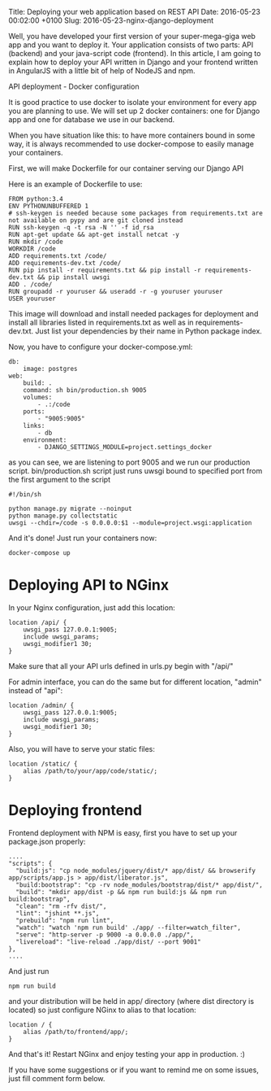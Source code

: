 Title: Deploying your web application based on REST API
Date: 2016-05-23 00:02:00 +0100
Slug: 2016-05-23-nginx-django-deployment


Well, you have developed your first version of your super-mega-giga web app and you want to deploy it. Your application consists of
two parts: API (backend) and your java-script code (frontend). In this article, I am going to explain how to deploy your API
written in Django and your frontend written in AngularJS with a little bit of help of NodeJS and npm. 

API deployment - Docker configuration

It is good practice to use docker to isolate your environment for every app you are planning to use. We will set up 2 docker containers: one for Django app and one for database we use in our backend. 

When you have situation like this: to have more containers bound in some way, it is always recommended to use docker-compose to 
easily manage your containers. 

First, we will make Dockerfile for our container serving our Django API

Here is an example of Dockerfile to use:

	FROM python:3.4
	ENV PYTHONUNBUFFERED 1
	# ssh-keygen is needed because some packages from requirements.txt are not available on pypy and are git cloned instead
	RUN ssh-keygen -q -t rsa -N '' -f id_rsa
	RUN apt-get update && apt-get install netcat -y
	RUN mkdir /code
	WORKDIR /code
	ADD requirements.txt /code/
	ADD requirements-dev.txt /code/
	RUN pip install -r requirements.txt && pip install -r requirements-dev.txt && pip install uwsgi
	ADD . /code/
	RUN groupadd -r youruser && useradd -r -g youruser youruser
	USER youruser

This image will download and install needed packages for deployment and install all libraries listed in requirements.txt as well as in
requirements-dev.txt. Just list your dependencies by their name in Python package index. 

Now, you have to configure your docker-compose.yml:

	db:
	    image: postgres
	web:
	    build: .
	    command: sh bin/production.sh 9005
	    volumes:
	        - .:/code
	    ports:
	        - "9005:9005"
	    links:
	        - db
	    environment:
	        - DJANGO_SETTINGS_MODULE=project.settings_docker

as you can see, we are listening to port 9005 and we run our production script. bin/production.sh script just runs uwsgi
bound to specified port from the first argument to the script

	#!/bin/sh

	python manage.py migrate --noinput
	python manage.py collectstatic
	uwsgi --chdir=/code -s 0.0.0.0:$1 --module=project.wsgi:application

And it's done! Just run your containers now:

	docker-compose up 

Deploying API to NGinx
========================

In your Nginx configuration, just add this location:

	location /api/ {
		uwsgi_pass 127.0.0.1:9005;
		include uwsgi_params;
		uwsgi_modifier1 30;
	}

Make sure that all your API urls defined in urls.py begin with "/api/" 

For admin interface, you can do the same but for different location, "admin" instead of "api":


	location /admin/ {
		uwsgi_pass 127.0.0.1:9005;
		include uwsgi_params;
		uwsgi_modifier1 30;
	}

Also, you will have to serve your static files:

	location /static/ {
		alias /path/to/your/app/code/static/;
	}

Deploying frontend
==================

Frontend deployment with NPM is easy, first you have to set up your package.json properly:

	....
	"scripts": {
	  "build:js": "cp node_modules/jquery/dist/* app/dist/ && browserify app/scripts/app.js > app/dist/liberator.js",
	  "build:bootstrap": "cp -rv node_modules/bootstrap/dist/* app/dist/",
	  "build": "mkdir app/dist -p && npm run build:js && npm run build:bootstrap",
	  "clean": "rm -rfv dist/",
	  "lint": "jshint **.js",
	  "prebuild": "npm run lint",
	  "watch": "watch 'npm run build' ./app/ --filter=watch_filter",
	  "serve": "http-server -p 9000 -a 0.0.0.0 ./app/",
	  "livereload": "live-reload ./app/dist/ --port 9001"
	},
	....

And just run 

	npm run build

and your distribution will be held in app/ directory (where dist directory is located) so just configure NGinx to alias to that location:

	location / {
		alias /path/to/frontend/app/;
	}

And that's it! Restart NGinx and enjoy testing your app in production. :)

If you have some suggestions or if you want to remind me on some issues, just fill comment form below. 
